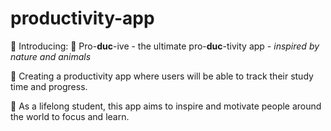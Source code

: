 # productivity-app

🌱 Introducing: 🦆 Pro-**duc**-ive - the ultimate pro-**duc**-tivity app - _inspired by nature and animals_

🌳 Creating a productivity app where users will be able to track their study time and progress.

🌲 As a lifelong student, this app aims to inspire and motivate people around the world to focus and learn.
